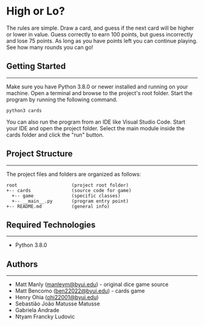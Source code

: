# High or Lo?
The rules are simple. Draw a card, and guess if the next card will be higher or lower in value. Guess correctly to earn 100 points, but guess incorrectly and lose 75 points. As long as you have points left you can continue playing. See how many rounds you can go!

## Getting Started
---
Make sure you have Python 3.8.0 or newer installed and running on your machine. Open a terminal and 
browse to the project's root folder. Start the program by running the following command.
```
python3 cards
```
You can also run the program from an IDE like Visual Studio Code. Start your IDE and open the 
project folder. Select the main module inside the cards folder and click the "run" button.

## Project Structure
---
The project files and folders are organized as follows:
```
root                    (project root folder)
+-- cards               (source code for game)
  +-- game              (specific classes)
  +-- __main__.py       (program entry point)
+-- README.md           (general info)
```

## Required Technologies
---
* Python 3.8.0

## Authors
---
* Matt Manly (manleym@byui.edu) - original dice game source
* Matt Bencomo (ben22022@byui.edu) - cards game
* Henry Ohia (ohi22001@byui.edu)
* Sebastião João Matusse Matusse
* Gabriela Andrade
* Ntyam Francky Ludovic 

